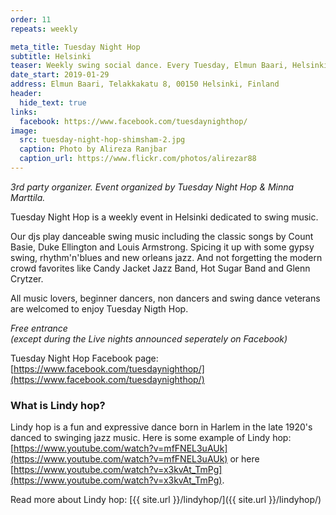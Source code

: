 ```yaml
---
order: 11
repeats: weekly

meta_title: Tuesday Night Hop
subtitle: Helsinki
teaser: Weekly swing social dance. Every Tuesday, Elmun Baari, Helsinki, 19.00 - 22.00.
date_start: 2019-01-29
address: Elmun Baari, Telakkakatu 8, 00150 Helsinki, Finland
header:
  hide_text: true
links:
  facebook: https://www.facebook.com/tuesdaynighthop/
image:
  src: tuesday-night-hop-shimsham-2.jpg
  caption: Photo by Alireza Ranjbar
  caption_url: https://www.flickr.com/photos/alirezar88
---
```


_3rd party organizer. Event organized by Tuesday Night Hop & Minna Marttila._

Tuesday Night Hop is a weekly event in Helsinki dedicated to swing music.

Our djs play danceable swing music including the classic songs by Count Basie, Duke Ellington and Louis Armstrong. Spicing it up with some gypsy swing, rhythm'n'blues and new orleans jazz. And not forgetting the modern crowd favorites like Candy Jacket Jazz Band, Hot Sugar Band and Glenn Crytzer.

All music lovers, beginner dancers, non dancers and swing dance veterans are welcomed to enjoy Tuesday Nigth Hop.

_Free entrance_  
_(except during the Live nights announced seperately on Facebook)_

Tuesday Night Hop Facebook page: [https://www.facebook.com/tuesdaynighthop/](https://www.facebook.com/tuesdaynighthop/)

### What is Lindy hop?

Lindy hop is a fun and expressive dance born in Harlem in the late 1920's danced to swinging jazz music. Here is some example of Lindy hop: [https://www.youtube.com/watch?v=mfFNEL3uAUk](https://www.youtube.com/watch?v=mfFNEL3uAUk) or here [https://www.youtube.com/watch?v=x3kvAt_TmPg](https://www.youtube.com/watch?v=x3kvAt_TmPg).

Read more about Lindy hop: [{{ site.url }}/lindyhop/]({{ site.url }}/lindyhop/)
